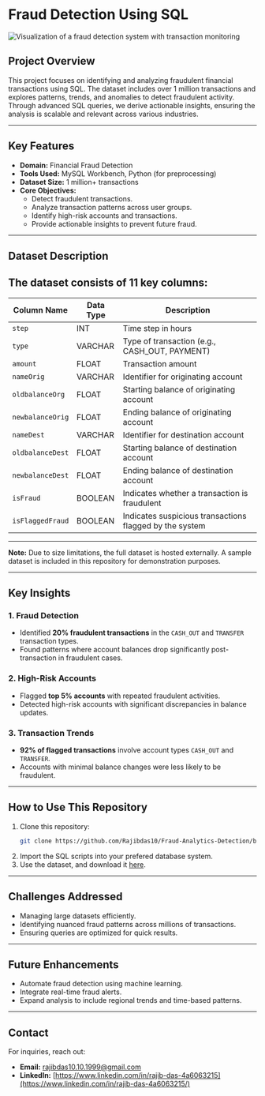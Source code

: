 # Fraud Detection Using SQL
![Visualization of a fraud detection system with transaction monitoring](path/to/image)
## Project Overview
This project focuses on identifying and analyzing fraudulent financial transactions using SQL. The dataset includes over 1 million transactions and explores patterns, trends, and anomalies to detect fraudulent activity. Through advanced SQL queries, we derive actionable insights, ensuring the analysis is scalable and relevant across various industries.

---

## Key Features
- **Domain:** Financial Fraud Detection
- **Tools Used:** MySQL Workbench, Python (for preprocessing)
- **Dataset Size:** 1 million+ transactions
- **Core Objectives:**
  - Detect fraudulent transactions.
  - Analyze transaction patterns across user groups.
  - Identify high-risk accounts and transactions.
  - Provide actionable insights to prevent future fraud.

---

## Dataset Description
The dataset consists of 11 key columns:
------------------------------------------------------------------------------------------
| Column Name      | Data Type | Description                                             |
|------------------|-----------|---------------------------------------------------------|
| `step`           | INT       | Time step in hours                                      |
| `type`           | VARCHAR   | Type of transaction (e.g., CASH_OUT, PAYMENT)           |
| `amount`         | FLOAT     | Transaction amount                                      |
| `nameOrig`       | VARCHAR   | Identifier for originating account                      |
| `oldbalanceOrg`  | FLOAT     | Starting balance of originating account                 |
| `newbalanceOrig` | FLOAT     | Ending balance of originating account                   |
| `nameDest`       | VARCHAR   | Identifier for destination account                      |
| `oldbalanceDest` | FLOAT     | Starting balance of destination account                 |
| `newbalanceDest` | FLOAT     | Ending balance of destination account                   |
| `isFraud`        | BOOLEAN   | Indicates whether a transaction is fraudulent           |
| `isFlaggedFraud` | BOOLEAN   | Indicates suspicious transactions flagged by the system |
------------------------------------------------------------------------------------------
**Note:** Due to size limitations, the full dataset is hosted externally. A sample dataset is included in this repository for demonstration purposes.

---

## Key Insights
### 1. Fraud Detection
- Identified **20% fraudulent transactions** in the `CASH_OUT` and `TRANSFER` transaction types.
- Found patterns where account balances drop significantly post-transaction in fraudulent cases.

### 2. High-Risk Accounts
- Flagged **top 5% accounts** with repeated fraudulent activities.
- Detected high-risk accounts with significant discrepancies in balance updates.

### 3. Transaction Trends
- **92% of flagged transactions** involve account types `CASH_OUT` and `TRANSFER`.
- Accounts with minimal balance changes were less likely to be fraudulent.

---

## How to Use This Repository
1. Clone this repository:
   ```bash
   git clone https://github.com/Rajibdas10/Fraud-Analytics-Detection/blob/main/Fraud%20Analytics%20and%20Detection.sql
   ```
2. Import the SQL scripts into your prefered database system.
3. Use the dataset, and download it [here](https://www.kaggle.com/datasets/ealaxi/paysim1).
---

## Challenges Addressed
- Managing large datasets efficiently.
- Identifying nuanced fraud patterns across millions of transactions.
- Ensuring queries are optimized for quick results.

---

## Future Enhancements
- Automate fraud detection using machine learning.
- Integrate real-time fraud alerts.
- Expand analysis to include regional trends and time-based patterns.

---

## Contact
For inquiries, reach out:
- **Email:** rajibdas10.10.1999@gmail.com
- **LinkedIn:** [https://www.linkedin.com/in/rajib-das-4a6063215](https://www.linkedin.com/in/rajib-das-4a6063215/)

